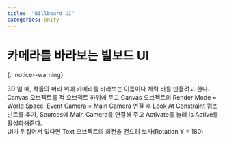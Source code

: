 ```yaml
---
title:  "Billboard UI"
categories: Unity
---
```


# 카메라를 바라보는 빌보드 UI
{: .notice--warning}

3D 일 때, 적들의 머리 위에 카메라를 바라보는 이름이나 체력 바를 만들려고 한다.<br>
Canvas 오브젝트를 적 오브젝트 하위에 두고 
Canvas 오브젝트의 Render Mode = World Space, Event Camera = Main Camera 연결 후
Look At Constraint 컴포넌트를 추가, Sources에 Main Camera를 연결해 주고 
Activate를 눌러 Is Active를 활성화해준다.<br>
UI가 뒤집어져 있다면 Text 오브젝트의 회전을 건드려 보자(Rotation Y = 180)